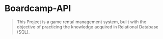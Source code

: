 # Boardcamp-API

>This Project is a game rental management system, built with the objective of practicing the knowledge acquired in Relational Database (SQL).